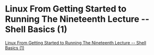 # Linux From Getting Started to Running The Nineteenth Lecture -- Shell Basics (1)
[Linux From Getting Started to Running The Nineteenth Lecture -- Shell Basics (1)](https://aiwithcloud.com/2022/09/19/linux_from_getting_started_to_running_the_nineteenth_lecture____shell_basics_1/)